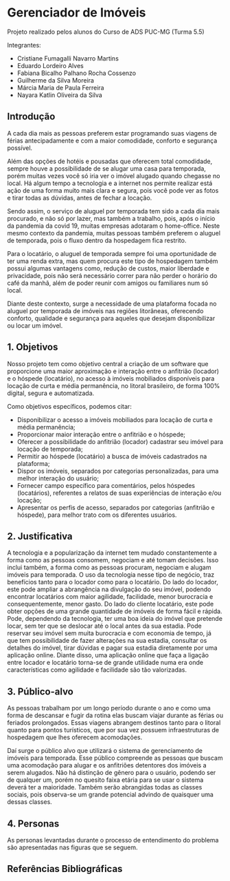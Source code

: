 # Gerenciador de Imóveis

Projeto realizado pelos alunos do Curso de ADS PUC-MG (Turma 5.5)

Integrantes:
- Cristiane Fumagalli Navarro Martins
- Eduardo Lordeiro Alves
- Fabiana Bicalho Palhano Rocha Cossenzo
- Guilherme da Silva Moreira
- Márcia Maria de Paula Ferreira
- Nayara Katlin Oliveira da Silva

## Introdução

A cada dia mais as pessoas preferem estar programando suas viagens de férias antecipadamente e com a maior comodidade, conforto e segurança possível.

Além das opções de hotéis e pousadas que oferecem total comodidade, sempre houve a possibilidade de se alugar uma casa para temporada, porém muitas vezes você só iria ver o imóvel alugado quando chegasse no local. Há algum tempo a tecnologia e a internet nos permite realizar está ação de uma forma muito mais clara e segura, pois você pode ver as fotos e tirar todas as dúvidas, antes de fechar a locação.

Sendo assim, o serviço de aluguel por temporada tem sido a cada dia mais procurado, e não só por lazer, mas também a trabalho, pois, após o início da pandemia da covid 19, muitas empresas adotaram o home-office. Neste mesmo contexto da pandemia, muitas pessoas também preferem o aluguel de temporada, pois o fluxo dentro da hospedagem fica restrito.

Para o locatário, o aluguel de temporada sempre foi uma oportunidade de ter uma renda extra, mas quem procura este tipo de hospedagem também possui algumas vantagens como, redução de custos, maior liberdade e privacidade, pois não será necessário correr para não perder o horário do café da manhã, além de poder reunir com amigos ou familiares num só local.

Diante deste contexto, surge a necessidade de uma plataforma focada no aluguel por temporada de imóveis nas regiões litorâneas, oferecendo conforto, qualidade e segurança para aqueles que desejam disponibilizar ou locar um imóvel.


## 1. Objetivos

Nosso projeto tem como objetivo central a criação de um software que proporcione uma maior aproximação e interação entre o anfitrião (locador) e o hóspede (locatário), no acesso à imóveis mobiliados disponíveis para locação de curta e média permanência, no litoral brasileiro, de forma 100% digital, segura e automatizada. 

Como objetivos específicos, podemos citar:

- Disponibilizar o acesso a imóveis mobiliados para locação de curta e média permanência;
- Proporcionar maior interação entre o anfitrião e o hóspede;
- Oferecer a possibilidade do anfitrião (locador) cadastrar seu imóvel para locação de temporada;
- Permitir ao hóspede (locatário) a busca de imóveis cadastrados na plataforma;
- Dispor os imóveis, separados por categorias personalizadas, para uma melhor interação do usuário;
- Fornecer campo específico para comentários, pelos hóspedes (locatários), referentes a relatos de suas experiências de interação e/ou locação;
- Apresentar os perfis de acesso, separados por categorias (anfitrião e hóspede), para melhor trato com os diferentes usuários.


## 2. Justificativa

A tecnologia e a popularização da internet tem mudado constantemente a forma como as pessoas consomem, negociam e até tomam decisões. Isso inclui também, a forma como as pessoas procuram, negociam e alugam imóveis para temporada. O uso da tecnologia nesse tipo de negócio, traz benefícios tanto para o locador como para o locatário. Do lado do locador, este pode ampliar a abrangência na divulgação do seu imóvel, podendo encontrar locatários com  maior agilidade, facilidade, menor burocracia e consequentemente, menor gasto. Do lado do cliente locatário, este pode obter opções de uma grande quantidade de imóveis de forma fácil e rápida. Pode, dependendo da tecnologia, ter uma boa ideia do imóvel que pretende locar, sem ter que se deslocar até o local antes da sua estadia. Pode reservar seu imóvel sem muita burocracia e com economia de tempo, já que tem possibilidade de fazer alterações na sua estadia, consultar os detalhes do imóvel, tirar dúvidas e pagar sua estadia diretamente por uma aplicação online. Diante disso, uma aplicação online que faça a ligação entre locador e locatário torna-se de grande utilidade numa era onde características como agilidade e facilidade são tão valorizadas.

## 3. Público-alvo
  As pessoas trabalham por um longo período durante o ano e como uma forma de descansar e fugir da rotina elas buscam viajar durante as férias ou feriados prolongados. Essas viagens abrangem destinos tanto para o litoral quanto para pontos turísticos, que por sua vez possuem infraestruturas de hospedagem que lhes oferecem acomodações.
 
  Daí surge o público alvo que utilizará o sistema de gerenciamento de imóveis para temporada. Esse público compreende as pessoas que buscam uma acomodação para alugar e os anfitriões detentores dos imóveis a serem alugados. Não há distinção de gênero para o usuário, podendo ser de qualquer um, porém no quesito faixa etária para se usar o sistema deverá ter a maioridade. Também serão abrangidas todas as classes sociais, pois observa-se um grande potencial advindo de quaisquer uma dessas classes.



## 4. Personas

As personas levantadas durante o processo de entendimento do problema são apresentadas nas figuras que se seguem.

## Referências Bibliográficas
